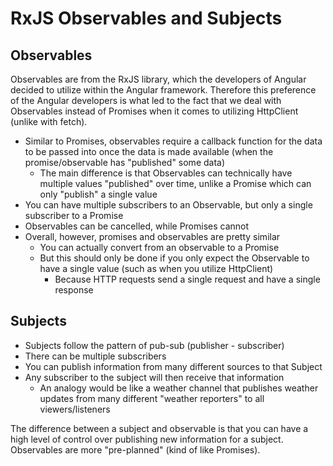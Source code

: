 # RxJS Observables and Subjects
## Observables
Observables are from the RxJS library, which the developers of Angular decided to utilize within the Angular framework. Therefore this preference of the Angular developers is what led to the fact that we deal with Observables instead of Promises when it comes to utilizing HttpClient (unlike with fetch).

- Similar to Promises, observables require a callback function for the data to be passed into once the data is made available (when the promise/observable has "published" some data)
    - The main difference is that Observables can technically have multiple values "published" over time, unlike a Promise which can only "publish" a single value
- You can have multiple subscribers to an Observable, but only a single subscriber to a Promise
- Observables can be cancelled, while Promises cannot
- Overall, however, promises and observables are pretty similar
    - You can actually convert from an observable to a Promise
    - But this should only be done if you only expect the Observable to have a single value (such as when you utilize HttpClient)
        - Because HTTP requests send a single request and have a single response

## Subjects
- Subjects follow the pattern of pub-sub (publisher - subscriber)
- There can be multiple subscribers
- You can publish information from many different sources to that Subject
- Any subscriber to the subject will then receive that information
    - An analogy would be like a weather channel that publishes weather updates from many different "weather reporters" to all viewers/listeners

The difference between a subject and observable is that you can have a high level of control over publishing new information for a subject. Observables are more "pre-planned" (kind of like Promises).